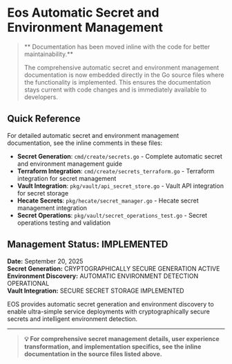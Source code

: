 # Eos Automatic Secret and Environment Management

> ** Documentation has been moved inline with the code for better maintainability.**
> 
> The comprehensive automatic secret and environment management documentation is now embedded directly in the Go source files where the functionality is implemented. This ensures the documentation stays current with code changes and is immediately available to developers.

## Quick Reference

For detailed automatic secret and environment management documentation, see the inline comments in these files:

- **Secret Generation**: `cmd/create/secrets.go` - Complete automatic secret and environment management guide
- **Terraform Integration**: `cmd/create/secrets_terraform.go` - Terraform integration for secret management
- **Vault Integration**: `pkg/vault/api_secret_store.go` - Vault API integration for secret storage
- **Hecate Secrets**: `pkg/hecate/secret_manager.go` - Hecate secret management integration
- **Secret Operations**: `pkg/vault/secret_operations_test.go` - Secret operations testing and validation

## Management Status:  IMPLEMENTED

**Date:** September 20, 2025  
**Secret Generation:**  CRYPTOGRAPHICALLY SECURE GENERATION ACTIVE  
**Environment Discovery:**  AUTOMATIC ENVIRONMENT DETECTION OPERATIONAL  
**Vault Integration:**  SECURE SECRET STORAGE IMPLEMENTED

EOS provides automatic secret generation and environment discovery to enable ultra-simple service deployments with cryptographically secure secrets and intelligent environment detection.

---

> **💡 For comprehensive secret management details, user experience transformation, and implementation specifics, see the inline documentation in the source files listed above.**
